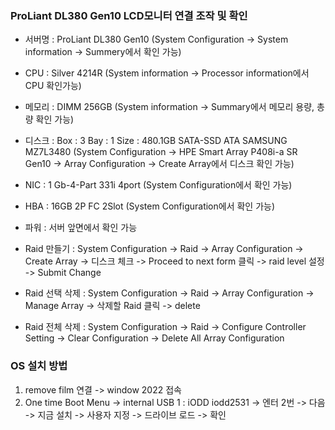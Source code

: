 ### ProLiant DL380 Gen10 LCD모니터 연결 조작 및 확인 
- 서버명 : ProLiant DL380 Gen10 (System Configuration -> System information -> Summery에서 확인 가능) 
- CPU : Silver 4214R (System information -> Processor information에서 CPU 확인가능)
- 메모리 : DIMM 256GB (System information -> Summary에서 메모리 용량, 총량 확인 가능)
- 디스크 : Box : 3 Bay : 1 Size : 480.1GB SATA-SSD ATA SAMSUNG MZ7L3480 (System Configuration -> HPE Smart Array P408i-a SR Gen10 -> Array Configuration -> Create Array에서 디스크 확인 가능)
- NIC : 1 Gb-4-Part 331i 4port (System Configuration에서 확인 가능)
- HBA : 16GB 2P FC 2Slot (System Configuration에서 확인 가능)
- 파워 : 서버 앞면에서 확인 가능 

- Raid 만들기 : System Configuration -> Raid -> Array Configuration -> Create Array -> 디스크 체크 -> Proceed to next form 클릭 -> raid level 설정 -> Submit Change
- Raid 선택 삭제 : System Configuration -> Raid -> Array Configuration -> Manage Array -> 삭제할 Raid 클릭 -> delete 
- Raid 전체 삭제 : System Configuration -> Raid -> Configure Controller Setting -> Clear Configuration -> Delete All Array Configuration 

### OS 설치 방법  
1. remove film 연결 -> window 2022 접속 
2. One time Boot Menu -> internal USB 1 : iODD iodd2531 -> 엔터 2번 -> 다음 -> 지금 설치 -> 사용자 지정 -> 드라이브 로드 -> 확인 


